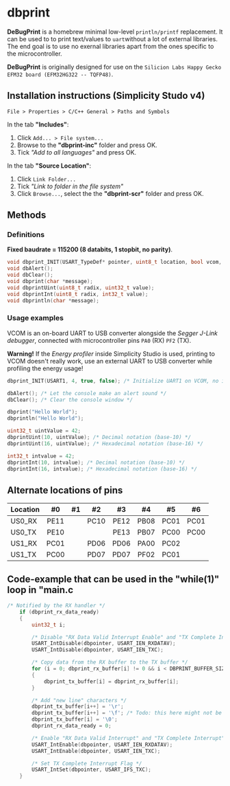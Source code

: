 # dbprint

**DeBugPrint** is a homebrew minimal low-level `println/printf` replacement. It can be used to to print text/values to `uart`without a lot of external libraries. The end goal is to use no exernal libraries apart from the ones specific to the microcontroller.

**DeBugPrint** is originally designed for use on the `Silicion Labs Happy Gecko EFM32 board (EFM32HG322 -- TQFP48)`.


## Installation instructions (Simplicity Studo v4)

`File > Properties > C/C++ General > Paths and Symbols`

In the tab **"Includes"**:
1. Click `Add... > File system...`
2. Browse to the **"dbprint-inc"** folder and press OK. 
3. Tick *"Add to all languages"* and press OK.

In the tab **"Source Location"**:
1. Click `Link Folder...`
2. Tick *"Link to folder in the file system"*
3. Click `Browse...`, select the the **"dbprint-scr"** folder and press OK.


## Methods

### Definitions

**Fixed baudrate = 115200 (8 databits, 1 stopbit, no parity)**.
```C
void dbprint_INIT(USART_TypeDef* pointer, uint8_t location, bool vcom, bool interrupts);
void dbAlert();
void dbClear();
void dbprint(char *message);
void dbprintUint(uint8_t radix, uint32_t value);
void dbprintInt(uint8_t radix, int32_t value);
void dbprintln(char *message);
```

### Usage examples

VCOM is an on-board UART to USB converter alongside the *Segger J-Link debugger*, connected with microcontroller pins `PA0` (RX) `PF2` (TX).

**Warning!** If the *Energy profiler* inside Simplicity Studio is used, printing to VCOM doesn't really work, use an external UART to USB converter while profiling the energy usage!

```C
dbprint_INIT(USART1, 4, true, false); /* Initialize UART1 on VCOM, no interrupts*/
```
```C
dbAlert(); /* Let the console make an alert sound */
dbClear(); /* Clear the console window */
```
```C
dbprint("Hello World");
dbprintln("Hello World");
```
```C
uint32_t uintValue = 42;
dbprintUint(10, uintValue); /* Decimal notation (base-10) */
dbprintUint(16, uintValue); /* Hexadecimal notation (base-16) */
```
```C
int32_t intvalue = 42;
dbprintInt(10, intvalue); /* Decimal notation (base-10) */
dbprintInt(16, intvalue); /* Hexadecimal notation (base-16) */
```


## Alternate locations of pins

| Location |  #0  |  #1  |  #2  |  #3  |  #4  |  #5  |  #6  |
| -------- |:----:|:----:|:----:|:----:|:----:|:----:|:----:| 
| US0_RX   | PE11 |      | PC10 | PE12 | PB08 | PC01 | PC01 |
| US0_TX   | PE10 |      |      | PE13 | PB07 | PC00 | PC00 |
| US1_RX   | PC01 |      | PD06 | PD06 | PA00 | PC02 |      |
| US1_TX   | PC00 |      | PD07 | PD07 | PF02 | PC01 |      |


## Code-example that can be used in the "while(1)" loop in "main.c
```C
/* Notified by the RX handler */
	if (dbprint_rx_data_ready)
	{
		uint32_t i;

		/* Disable "RX Data Valid Interrupt Enable" and "TX Complete Interrupt Enable" interrupts */
		USART_IntDisable(dbpointer, USART_IEN_RXDATAV);
		USART_IntDisable(dbpointer, USART_IEN_TXC);

		/* Copy data from the RX buffer to the TX buffer */
		for (i = 0; dbprint_rx_buffer[i] != 0 && i < DBPRINT_BUFFER_SIZE-3; i++)
		{
			dbprint_tx_buffer[i] = dbprint_rx_buffer[i];
		}

		/* Add "new line" characters */
		dbprint_tx_buffer[i++] = '\r';
		dbprint_tx_buffer[i++] = '\f'; /* Todo: this here might not be optimal */
		dbprint_tx_buffer[i] = '\0';
		dbprint_rx_data_ready = 0;

		/* Enable "RX Data Valid Interrupt" and "TX Complete Interrupt" interrupts */
		USART_IntEnable(dbpointer, USART_IEN_RXDATAV);
		USART_IntEnable(dbpointer, USART_IEN_TXC);

		/* Set TX Complete Interrupt Flag */
		USART_IntSet(dbpointer, USART_IFS_TXC);
	}
```


